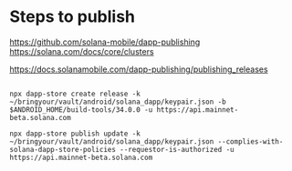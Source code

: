
# Steps to publish

https://github.com/solana-mobile/dapp-publishing
https://solana.com/docs/core/clusters

https://docs.solanamobile.com/dapp-publishing/publishing_releases


```

npx dapp-store create release -k ~/bringyour/vault/android/solana_dapp/keypair.json -b $ANDROID_HOME/build-tools/34.0.0 -u https://api.mainnet-beta.solana.com

npx dapp-store publish update -k ~/bringyour/vault/android/solana_dapp/keypair.json --complies-with-solana-dapp-store-policies --requestor-is-authorized -u https://api.mainnet-beta.solana.com
```

